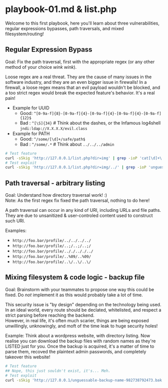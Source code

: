 # playbook-01.md & list.php

Welcome to this first playbook, here you'll learn about three vulnerabilities, regular expressions bypasses, path traversals, and mixed filesystem/routing!

## Regular Expression Bypass

Goal: Fix the path traversal, first with the appropriate regex (or any other method of your choice *wink wink*).

Loose regex are a real threat. They are the cause of many issues in the software industry, and they are an even bigger issue in firewalls! In a firewall, a loose regex means that an evil payload wouldn't be blocked, and a too strict regex would break the expected feature's behavior. It's a real pain!

- Example for UUID
  - Good: `^[0-9a-f]{8}-[0-9a-f]{4}-[0-9a-f]{4}-[0-9a-f]{4}-[0-9a-f]{12}$`
  - Bad : `^[\S]{34}`   # Think about the dashes, or the Infamous log4shell `jndi:ldap://X.X.X.X/evil.class`
- Example for PATH
  - Good: `^/some/[\d]+/safe/path$`
  - Bad : `^/some/.*`   # Think about `../../../admin`

```bash
# Test feature
curl -sSkig 'http://127.0.0.1/list.php?dir=img' | grep -ioP 'cat[\d]+\.jpeg' # Should list all images (cat1.jpeg,cat2.jpeg,cat3.jpeg)
# Test exploit
curl -sSkig 'http://127.0.0.1/list.php?dir=img/../' | grep -ioP 'unguessable[^ ]+\.bak' # Should output unguessable-backup-name-982738792473.bak
```

## Path traversal - arbitrary listing

Goal: Understand how directory traversal work! :)\
Note: As the first regex fix fixed the path traversal, nothing to do here!

A path traversal can occur in any kind of URI, including URLs and file paths. They are due to unsanitized & user-controled content used to construct such URI.

Examples:

- `http://foo.bar/profile/../../../../`
- `http://foo.bar/profile/..;/..;/..;/`
- `http://foo.bar/profile/.././.././../`
- `http://foo.bar/profile/..%09/..%09/`
- `http://foo.bar/profile/..\/..\/..\/`

## Mixing filesystem & code logic - backup file

Goal: Brainstorm with your teammates to propose one way this could be fixed. Do *not* implement it as this would probably take a lot of time.

This security issue is "by design" depending on the technology being used.\
In an ideal world, every route should be declated, whitelisted, and respect a strict parsing before reaching the backend.\
However, in real life, it's often much scarier, things are being exposed unwillingly, unknowingly, and moft of the time leak to huge security holes!

Example: Think about a wordpress website, with directory listing. Now realise you can download the backup files with random names as they're LISTED just for you. Once the backup is acquired, it's a matter of time to parse them, recoved the plaintext admin passwords, and completely takeover this website!

```bash
# Test feature
## Nope, this just souldn't exist, it's... Meh.
# Test exploit
curl -sSkig 'http://127.0.0.1/unguessable-backup-name-982738792473.bak'
```
